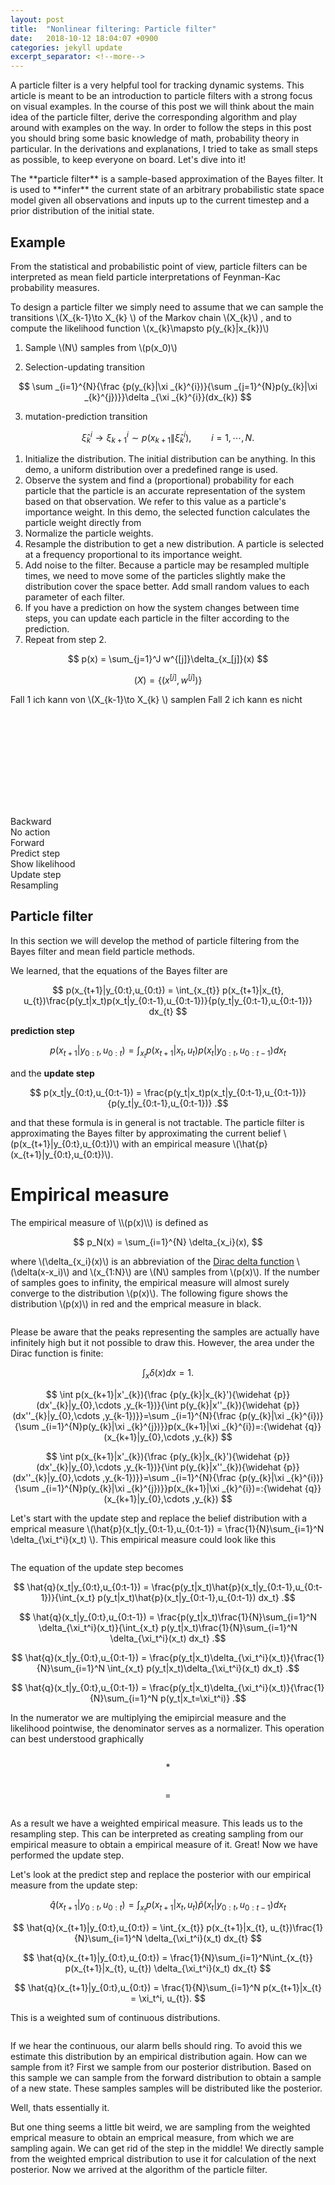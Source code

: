 ```yaml
---
layout: post
title:  "Nonlinear filtering: Particle filter"
date:   2018-10-12 18:04:07 +0900
categories: jekyll update
excerpt_separator: <!--more-->
---
```

A particle filter is a very helpful tool for tracking dynamic systems. This article is meant to be an introduction to particle filters with a strong focus on visual examples. In the course of this post we will think about the main idea of the particle filter, derive the corresponding algorithm and play around with examples on the way. In order to follow the steps in this post you should bring some basic knowledge of math, probability theory in particular. In the derivations and explanations, I tried to take as small steps as possible, to keep everyone on board. Let's dive into it!
<!--more-->
<script src="https://d3js.org/d3.v5.min.js" charset="utf-8"></script>
<script type="text/javascript" async src="https://cdn.mathjax.org/mathjax/latest/MathJax.js?config=TeX-AMS-MML_SVG"></script>
  <script src="https://cdn.plot.ly/plotly-latest.min.js"></script>

<script src="{{ base.url | prepend: site.url }}/assets/js/nonlinear_filter/particle_filter.js"></script>
<script src="{{ base.url | prepend: site.url }}/assets/js/nonlinear_filter/race_car.js"></script>
<script src="{{ base.url | prepend: site.url }}/assets/js/nonlinear_filter/race_track.js"></script>

<script src="{{ base.url | prepend: site.url }}/assets/js/nonlinear_filter/util.js"></script>

<script src="{{ base.url | prepend: site.url }}/assets/js/nonlinear_filter/plot.js"></script>

<script src="{{ base.url | prepend: site.url }}/assets/js/nonlinear_filter/scene.js"></script>

<script src="{{ base.url | prepend: site.url }}/assets/js/nonlinear_filter/discrete_bayes_filter.js"></script>


<link href="https://fonts.googleapis.com/css?family=Roboto" rel="stylesheet" />



<link rel="stylesheet" type="text/css" href="{{ base.url | prepend: site.url }}/assets/css/nonlinear_filter/style.css">





<script type="text/javascript">


	scene = [];
	scenes = [];
	scenes_name = [];
	interval = null;
	loaded = false;
	var aa = 1;
	var fast_dur = 300;
	var slow_dur = 1000;
	var ani_step = 3;


	touch_id = null;





</script>

<div class="important_box"  markdown="1">
The **particle filter** is a sample-based approximation of the Bayes filter. It is used to **infer** the current state of an arbitrary probabilistic state space model given all observations and inputs up to the current timestep and a prior distribution of the initial state. 
</div>





## Example





From the statistical and probabilistic point of view, particle filters can be interpreted as mean field particle interpretations of Feynman-Kac probability measures.

To design a particle filter we simply need to assume that we can sample the transitions \\(X_{k-1}\to X_{k} \\) of the Markov chain \\(X_{k}\\) , and to compute the likelihood function \\(x_{k}\mapsto p(y_{k}\|x_{k})\\) 


1. Sample \\(N\\) samples from \\(p(x_0)\\)

2. Selection-updating transition

$$ \sum _{i=1}^{N}{\frac {p(y_{k}|\xi _{k}^{i})}{\sum _{j=1}^{N}p(y_{k}|\xi _{k}^{j})}}\delta _{\xi _{k}^{i}}(dx_{k}) $$

3. mutation-prediction transition

$$ {\widehat {\xi }} _ {k}^{i}\longrightarrow \xi _ {k+1}^{i}\sim p(x _ {k+1}\|{\widehat {\xi }} _ {k}^{i}) ,\qquad i=1,\cdots ,N. $$


1. Initialize the distribution. The initial distribution can be anything. In this demo, a uniform distribution over a predefined range is used.
2. Observe the system and find a (proportional) probability for each particle that the particle is an accurate representation of the system based on that observation. We refer to this value as a particle's importance weight. In this demo, the selected function calculates the particle weight directly from
3. Normalize the particle weights.
4. Resample the distribution to get a new distribution. A particle is selected at a frequency proportional to its importance weight.
5. Add noise to the filter. Because a particle may be resampled multiple times, we need to move some of the particles slightly make the distribution cover the space better. Add small random values to each parameter of each filter.
6. If you have a prediction on how the system changes between time steps, you can update each particle in the filter according to the prediction.
7. Repeat from step 2.

$$ p(x) = \sum_{j=1}^J w^{[j]}\delta_{x_[j]}(x) $$

$$ \mathcal(X) = \left\{  \left(  x^{[j]},w^{[j]}  \right) \right\} $$

Fall 1 ich kann von \\(X_{k-1}\to X_{k} \\) samplen
Fall 2 ich kann es nicht






<script>

		// defines scenes
	n_scene = load_race_track("race_track_particle", "{{ base.url | prepend: site.url }}");
	n_scene.mode = 2;
	n_scene.filter = "particle";
	n_scene.dur=slow_dur;
	n_scene.auto_start = false;




	n_scene.t = 1;


	n_scene.loaded = function(){
		document.getElementById("race_track_particle_likelihood").style.display="block";
		this.rt.hide_strip("inner");
	}.bind(n_scene)


	n_scene.step = function(){
		this.t++;

		var ids = ["race_track_particle_timestep", "race_track_particle_likelihood", "race_track_particle_update","race_track_particle_predict","race_track_particle_resampling" ];
		for (var i=0; i<ids.length;i++){

			document.getElementById(ids[i]).style.display="none";
		}
		


		if(this.t % 5 == 0){
			this.rc.step(scene.rc.current_input);
			this.last_input = this.rc.current_input;
			document.getElementById("race_track_particle_predict").style.display="block";
		}if(this.t % 5 == 1){
	    	
			//this.rt.update_strip("outer", get_system_dist_normalized(scene.rc, scene.rt, scene.rc.state, scene.rc.current_input));

			this.pf.predict(this.last_input);
			document.getElementById("race_track_particle_likelihood").style.display="block";
		}else if(this.t % 5 == 2){
			this.rt.show_strip("inner");
			this.rt.update_strip("inner", get_output_dist_normalized(scene.rc, scene.rt, scene.rc.state));
			document.getElementById("race_track_particle_update").style.display="block";
		}else if(this.t % 5 == 3){
			var output = this.rc.output_dist_sample(0);
	    	this.pf.update(output, 0);
	    	document.getElementById("race_track_particle_resampling").style.display="block";
		}else if(this.t % 5 == 4){
			this.rt.hide_strip("inner");
			this.pf.ancestor_sampling();
			document.getElementById("race_track_particle_timestep").style.display="block";
		}
	}.bind(n_scene);

	scenes_name["race_track_particle"] = n_scene;
	scenes.push(n_scene);
</script>

<svg id="race_track_particle" style="width:100%"  onclick="ani()"></svg>

<div id="race_track_particle_timestep" class="button_set">
<div class="bt3 bt" onclick="scenes_name['race_track_particle'].rc.current_input=0;scenes_name['race_track_particle'].step();">Backward</div>
<div class="bt3 bt" onclick="scenes_name['race_track_particle'].rc.current_input=1;scenes_name['race_track_particle'].step();">No action</div>
<div class="bt3 bt" onclick="scenes_name['race_track_particle'].rc.current_input=2;scenes_name['race_track_particle'].step();">Forward</div>
 <span class="stretch"></span>
</div>

<div id="race_track_particle_predict" class="button_set">
<div class="bt1  bt" onclick="scenes_name['race_track_particle'].step();">Predict step</div>
  <span class="stretch"></span>
</div>

<div id="race_track_particle_likelihood" class="button_set">
<div class="bt1  bt" onclick="scenes_name['race_track_particle'].step();">Show likelihood</div>
  <span class="stretch"></span>
</div>

<div id="race_track_particle_update" class="button_set">
<div class="bt1  bt" onclick="scenes_name['race_track_particle'].step();">Update step</div>
  <span class="stretch"></span>
</div>

<div id="race_track_particle_resampling" class="button_set" onclick="scenes_name['race_track_particle'].step();">
<div class="bt1  bt">Resampling</div>
  <span class="stretch"></span>
</div>







## Particle filter

In this section we will develop the method of particle filtering from the Bayes filter and mean field particle methods. 


We learned, that the equations of the Bayes filter are

$$ p(x_{t+1}|y_{0:t},u_{0:t}) = \int_{x_{t}} p(x_{t+1}|x_{t}, u_{t})\frac{p(y_t|x_t)p(x_t|y_{0:t-1},u_{0:t-1})}{p(y_t|y_{0:t-1},u_{0:t-1})} dx_{t} $$

 **prediction step**

$$ p(x_{t+1}|y_{0:t},u_{0:t}) = \int_{x_{t}} p(x_{t+1}|x_{t}, u_{t})p(x_{t}|y_{0:t},u_{0:t-1}) dx_{t} $$

and the **update step**

$$ p(x_t|y_{0:t},u_{0:t-1}) = \frac{p(y_t|x_t)p(x_t|y_{0:t-1},u_{0:t-1})}{p(y_t|y_{0:t-1},u_{0:t-1})} .$$

and that these formula is in general is not tractable. The particle filter is approximating the Bayes filter by approximating the current belief \\(p(x_{t+1}\|y_{0:t},u_{0:t})\\) with an empirical measure  \\(\hat{p}(x_{t+1}\|y_{0:t},u_{0:t})\\).




<div class="important_box" markdown="1">
<h1>Empirical measure</h1>
The empirical measure of \\(p(x)\\) is defined as 

$$ p_N(x) = \sum_{i=1}^{N} \delta_{x_i}(x), $$

where \\(\delta_{x_i}(x)\\) is an abbreviation of the [Dirac delta function](https://en.wikipedia.org/wiki/Dirac_delta_function) \\(\delta(x-x_i)\\) and \\(x_{1:N}\\) are \\(N\\) samples from \\(p(x)\\).
If the number of samples goes to infinity, the empirical measure will almost surely converge to the distribution \\(p(x)\\). The following figure shows the distribution \\(p(x)\\) in red and the emprical measure in black. 


<div style="text-align:center; width:100%"><div id="dirac_plot" style="width:75%;display:inline-block;"></div></div>
<script>
function load_em_meas(){
	var n_sam = 50;
	var mix = [0.8,0.2];
	var gs = [[1.5,0.6],[4.0,0.6]];
	var dom = [0.0, 5.0];
	var n_plot = 1000;
	var gdata= [];
	var samples = sample_gmm(mix, gs, n_sam, dom);
	for (var i = 0; i < n_plot; i++) {
		var x = dom[1]*i/n_plot;	
		gdata.push({x:x, y:gmm(x, mix, gs)});
	}
	var dat = [];
	dat.gdata = gdata;
	dat.color = "red";
	create_dirac_plot("#dirac_plot", samples, [dat], dom, 0.2, false, 0.7);
}
load_em_meas();
</script>

Please be aware that the peaks representing the samples are actually have infinitely high but it not possible to draw this. However, the area under the Dirac function is finite:

$$ \int_x \delta(x)dx = 1. $$
</div>

$$ \int p(x_{k+1}|x'_{k}){\frac {p(y_{k}|x_{k}'){\widehat {p}}(dx'_{k}|y_{0},\cdots ,y_{k-1})}{\int p(y_{k}|x''_{k}){\widehat {p}}(dx''_{k}|y_{0},\cdots ,y_{k-1})}}=\sum _{i=1}^{N}{\frac {p(y_{k}|\xi _{k}^{i})}{\sum _{i=1}^{N}p(y_{k}|\xi _{k}^{j})}}p(x_{k+1}|\xi _{k}^{i})=:{\widehat {q}}(x_{k+1}|y_{0},\cdots ,y_{k}) $$

$$ \int p(x_{k+1}|x'_{k}){\frac {p(y_{k}|x_{k}'){\widehat {p}}(dx'_{k}|y_{0},\cdots ,y_{k-1})}{\int p(y_{k}|x''_{k}){\widehat {p}}(dx''_{k}|y_{0},\cdots ,y_{k-1})}}=\sum _{i=1}^{N}{\frac {p(y_{k}|\xi _{k}^{i})}{\sum _{i=1}^{N}p(y_{k}|\xi _{k}^{j})}}p(x_{k+1}|\xi _{k}^{i})=:{\widehat {q}}(x_{k+1}|y_{0},\cdots ,y_{k}) $$


Let's start with the update step and replace the belief distribution with a emprical measure \\(\hat{p}(x_t\|y_{0:t-1},u_{0:t-1}) = \frac{1}{N}\sum_{i=1}^N \delta_{\xi_t^i}(x_t) \\). This empirical measure could look like this

<div style="text-align:center; width:100%"><div id="prior_plot" style="width:75%;display:inline-block;"></div></div>
<script>
function load_prior_meas(){
	var n_sam = 50;
	var mix = [0.8,0.2];
	var gs = [[1.5,0.6],[4.0,0.6]];
	var dom = [0.0, 5.0];
	var n_plot = 1000;
	var gdata= [];
	var samples = sample_gmm(mix, gs, n_sam, dom);
	var dat = [];
	dat.gdata = gdata;
	dat.color = "red";
	create_dirac_plot("#prior_plot", samples, [dat], dom, 0.4, false, 0.2);
}
load_prior_meas();
</script> 

The equation of the update step becomes

$$ \hat{q}(x_t|y_{0:t},u_{0:t-1}) = \frac{p(y_t|x_t)\hat{p}(x_t|y_{0:t-1},u_{0:t-1})}{\int_{x_t} p(y_t|x_t)\hat{p}(x_t|y_{0:t-1},u_{0:t-1}) dx_t} .$$

$$ \hat{q}(x_t|y_{0:t},u_{0:t-1}) = \frac{p(y_t|x_t)\frac{1}{N}\sum_{i=1}^N \delta_{\xi_t^i}(x_t)}{\int_{x_t} p(y_t|x_t)\frac{1}{N}\sum_{i=1}^N \delta_{\xi_t^i}(x_t) dx_t} .$$


$$ \hat{q}(x_t|y_{0:t},u_{0:t-1}) = \frac{p(y_t|x_t)\delta_{\xi_t^i}(x_t)}{\frac{1}{N}\sum_{i=1}^N \int_{x_t} p(y_t|x_t)\delta_{\xi_t^i}(x_t) dx_t} .$$

$$ \hat{q}(x_t|y_{0:t},u_{0:t-1}) = \frac{p(y_t|x_t)\delta_{\xi_t^i}(x_t)}{\frac{1}{N}\sum_{i=1}^N p(y_t|x_t=\xi_t^i)} .$$






In the numerator we are multiplying the emipircial measure and the likelihood pointwise, the denominator serves as a normalizer. This operation can best understood graphically



<div style="text-align:center; width:100%"><div id="prior_mal_plot" style="width:75%;display:inline-block;"></div></div>
<script>
function load_prior_meas_mal(){
	var n_sam = 50;
	var mix = [0.8,0.2];
	var gs = [[1.5,0.6],[4.0,0.6]];
	var dom = [0.0, 5.0];
	var n_plot = 1000;
	var gdata= [];
	var samples = sample_gmm(mix, gs, n_sam, dom);
	var dat = [];
	dat.gdata = gdata;
	dat.color = "red";
	create_dirac_plot("#prior_mal_plot", samples, [dat], dom, 0.4, false, 0.2);
}
load_prior_meas_mal();
</script> 

$$ * $$

<div style="text-align:center; width:100%"><div id="likelihood_mal_plot" style="width:75%;display:inline-block;"></div></div>
<script>
function load_likelihood_meas_mal(){
	var n_sam = 50;
	var mix = [0.8,0.2];
	var gs = [[1.5,0.6],[4.0,0.6]];
	var dom = [0.0, 5.0];
	var n_plot = 1000;
	var gdata= [];
	var samples = [];
	for (var i = 0; i < n_plot; i++) {
		var x = dom[1]*i/n_plot;	
		gdata.push({x:x, y:gmm(x, mix, gs)});
	}
	var dat = [];
	dat.gdata = gdata;
	dat.color = "red";
	
	create_dirac_plot("#likelihood_mal_plot", samples, [dat], dom, 0.4, false, 0.2);
}
load_likelihood_meas_mal();
</script> 

$$ = $$

<div style="text-align:center; width:100%"><div id="posterior_mal_plot" style="width:75%;display:inline-block;"></div></div>
<script>
function load_posterior_meas_mal(){
	var n_sam = 50;
	var mix = [0.8,0.2];
	var gs = [[1.5,0.6],[4.0,0.6]];
	var dom = [0.0, 5.0];
	var n_plot = 1000;
	var gdata= [];
	var samples = [];
	var samples = sample_gmm(mix, gs, n_sam, dom);

	var sw = samples.map((e)=>{return {x:e, w:gmm(e, mix, gs)};})

	var dat = [];
	dat.gdata = gdata;
	dat.color = "red";
	create_dirac_plot("#posterior_mal_plot", sw, [dat], dom, 0.2, false, 0.2);
}
load_posterior_meas_mal();
</script> 


As a result we have a weighted empirical measure. This leads us to the resampling step. This can be interpreted as creating sampling from our empirical measure to obtain a empirical measure of it. 
Great! Now we have performed the update step.


Let's look at the predict step and replace the posterior with our empirical measure from the update step:

$$ \hat{q}(x_{t+1}|y_{0:t},u_{0:t}) = \int_{x_{t}} p(x_{t+1}|x_{t}, u_{t})\hat{p}(x_{t}|y_{0:t},u_{0:t-1}) dx_{t} $$


$$ \hat{q}(x_{t+1}|y_{0:t},u_{0:t}) = \int_{x_{t}} p(x_{t+1}|x_{t}, u_{t})\frac{1}{N}\sum_{i=1}^N \delta_{\xi_t^i}(x_t) dx_{t} $$



$$ \hat{q}(x_{t+1}|y_{0:t},u_{0:t}) = \frac{1}{N}\sum_{i=1}^N\int_{x_{t}} p(x_{t+1}|x_{t}, u_{t}) \delta_{\xi_t^i}(x_t) dx_{t} $$

$$ \hat{q}(x_{t+1}|y_{0:t},u_{0:t}) = \frac{1}{N}\sum_{i=1}^N p(x_{t+1}|x_{t} = \xi_t^i, u_{t}). $$


This is a weighted sum of continuous distributions. 


<div style="text-align:center; width:100%"><div id="pred_plot" style="width:75%;display:inline-block;"></div></div>
<script>
function load_pred_meas(){
	var n_sam = 50;
	var mix = [0.2, 0.2, 0.2, 0.2];
	var gs = [[1.5,0.6], [4.0,0.3], [2.5,0.3], [3.0,0.4]];
	var dom = [0.0, 5.0];
	var n_plot = 1000;
	var samples = [];
	var datdat = [];

	var sum_data = [...Array(n_plot)].map((e,i)=>{return {x:dom[1]*i/n_plot,y:0}});

	for (var j = 0; j < mix.length; j++) {
		var dat = [];
		var gdata= [];
		dat.color = "red";
		for (var i = 0; i < n_plot; i++) {
			var x = dom[1]*i/n_plot;	
			var v = mix[j]*gaussian(x,gs[j][0],gs[j][1] );
			gdata.push({x:x, y:v});
			sum_data[i].y+=v;
		}
		dat.gdata = gdata;
		datdat.push(dat);
	}

	var dat = [];
	dat.color="blue";
	dat.gdata=sum_data;
	datdat.push(dat);



	create_dirac_plot("#pred_plot", samples, datdat, dom, 0.2, false, 0.7);
}
load_pred_meas();
</script>


If we hear the continuous, our alarm bells should ring. To avoid this we estimate this distribution by an empirical distribution again. How can we sample from it? First we sample from our posterior distribution. Based on this sample we can sample from the forward distribution to obtain a sample of a new state. These samples samples will be distributed like the posterior.

Well, thats essentially it. 

But one thing seems a little bit weird, we are sampling from the weighted emprical measure to obtain an emprical measure, from which we are sampling again. We can get rid of the step in the middle! We directly sample from the weighted emprical distribution to use it for calculation of the next posterior.
Now we arrived at the algorithm of the particle filter.








<a href='https://www.freepik.com/free-vector/flat-car-collection-with-side-view_1505022.htm'></a>


<div id="rad_to_s" style="width:100px"></div>
<div id="div1"></div>
<div id="div2"></div>
<!-- <div id="system_dist_approx"  style="width: 600px; height: 600px;"></div> -->
<!--<div id="output_dist_approx"  style="width: 600px; height: 600px;"></div>-->









